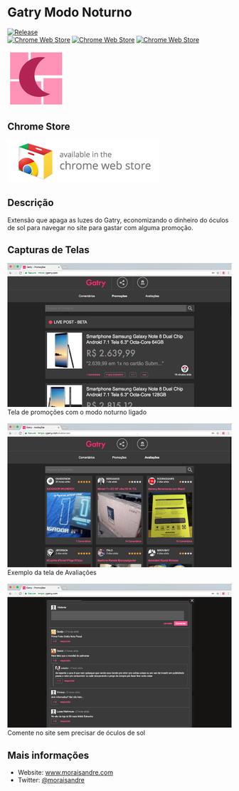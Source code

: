 # Gatry Modo Noturno

[![Release](https://img.shields.io/github/release/moraisandre/GatryNightMode.svg)](https://github.com/moraisandre/GatryNightMode/releases)  
[![Chrome Web Store](https://img.shields.io/chrome-web-store/v/biikdmnllamcecdchhjgiiaakjnmaoma.svg)](https://chrome.google.com/webstore/detail/nsteveballmer/biikdmnllamcecdchhjgiiaakjnmaoma)
[![Chrome Web Store](https://img.shields.io/chrome-web-store/stars/biikdmnllamcecdchhjgiiaakjnmaoma.svg)](https://chrome.google.com/webstore/detail/nsteveballmer/biikdmnllamcecdchhjgiiaakjnmaoma)
[![Chrome Web Store](https://img.shields.io/chrome-web-store/d/biikdmnllamcecdchhjgiiaakjnmaoma.svg)](https://chrome.google.com/webstore/detail/nsteveballmer/biikdmnllamcecdchhjgiiaakjnmaoma)

<img src="icons/gatry_icon128.png">

## Chrome Store

<a href="https://chrome.google.com/webstore/detail/nsteveballmer/biikdmnllamcecdchhjgiiaakjnmaoma">
<img src="images/ChromeWebStore.png">
</a>

## Descrição
Extensão que apaga as luzes do Gatry, economizando o dinheiro do óculos de sol para navegar no site para gastar com alguma promoção.

## Capturas de Telas
<picture>
<img src="images/screenshot-1.png" height="323px">
</br>
<label>Tela de promoções com o modo noturno ligado</label>
</picture>
</br></br>

<picture>
<img src="images/screenshot-2.png" height="323px">
</br>
<label>Exemplo da tela de Avaliações</label>
</picture>
</br></br>

<picture>
<img src="images/screenshot-3.png" height="323px">
</br>
<label>Comente no site sem precisar de óculos de sol</label>
</picture>

## Mais informações
- Website: www.moraisandre.com
- Twitter: <a href="https://twitter.com/moraisandre">@moraisandre</a>